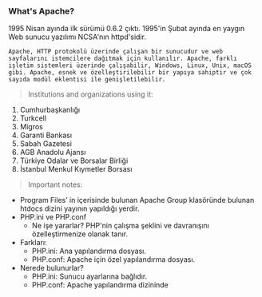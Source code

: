 ### What's Apache?
1995 Nisan ayında ilk sürümü 0.6.2 çıktı. 1995'in Şubat ayında en yaygın Web sunucu yazılımı NCSA'nın httpd'sidir.

```
Apache, HTTP protokolü üzerinde çalışan bir sunucudur ve web sayfalarını istemcilere dağıtmak için kullanılır. Apache, farklı işletim sistemleri üzerinde çalışabilir, Windows, Linux, Unix, macOS gibi. Apache, esnek ve özelleştirilebilir bir yapıya sahiptir ve çok sayıda modül eklentisi ile genişletilebilir.
```

> Institutions and organizations using it:
1. Cumhurbaşkanlığı
2. Turkcell 
3. Migros 
4. Garanti Bankası
5. Sabah Gazetesi 
6. AGB Anadolu Ajansı
7. Türkiye Odalar ve Borsalar Birliği 
8. İstanbul Menkul Kıymetler Borsası

> Important notes:
- Program Files’ in içerisinde bulunan Apache Group klasöründe bulunan htdocs dizini yayının yapıldığı yerdir.
- PHP.ini ve PHP.conf
    - Ne işe yararlar? PHP'nin çalışma şeklini ve davranışını özelleştirmenize olanak tanır.
- Farkları:
    - PHP.ini: Ana yapılandırma dosyası.
    - PHP.conf: Apache için özel yapılandırma dosyası.
- Nerede bulunurlar?
    - PHP.ini: Sunucu ayarlarına bağlıdır.
    - PHP.conf: Apache yapılandırma dizininde
